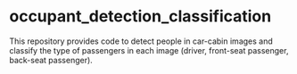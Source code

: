 # occupant_detection_classification
This repository provides code to detect people in car-cabin images and classify the type of passengers in each image (driver, front-seat passenger, back-seat passenger).
